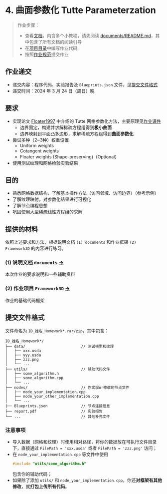 # 4. 曲面参数化 Tutte Parameterzation

> 作业步骤：
> - 查看[文档](documents/README.md)，内含多个小教程，请先阅读 [documents/README.md](documents/README.md)，其中包含了所有文档的阅读引导
> - 在[项目目录](../../Framework3D/)中编写作业代码
> - 按照[作业规范](../README.md)提交作业

## 作业递交

- 递交内容：程序代码、实验报告及 `Blueprints.json` 文件，见[提交文件格式](#提交文件格式)
- 递交时间：2024 年 3 月 24 日（周日）晚

## 要求

- 实现论文 [Floater1997](https://www.cs.jhu.edu/~misha/Fall09/Floater97.pdf) 中介绍的 Tutte 网格参数化方法，主要原理见[作业课件](https://rec.ustc.edu.cn/share/c55d42a0-bfcd-11ee-b7db-eb3ed86abde8)
  - 边界固定，构建并求解稀疏方程组得到**极小曲面**
  - 边界映射到平面凸多边形，求解稀疏方程组得到**曲面参数化**
- 尝试多种（2~3种）权重设置
  - Uniform weights
  - Cotangent weights
  - Floater weights (Shape-preserving)（Optional）
- 使用测试纹理和网格检验实验结果


## 目的

- 熟悉网格数据结构，了解基本操作方法（访问邻域、访问边界）（参考示例）
- 了解纹理映射，对参数化结果进行可视化
- 了解节点编程思想
- 巩固使用大型稀疏线性方程组的求解


## 提供的材料

依照上述要求和方法，根据说明文档 `(1) documents` 和作业框架 `(2) Framework3D` 的内容进行练习。

### (1) 说明文档 `documents` [->](documents/) 

本次作业的要求说明和一些辅助资料

### (2) 作业项目 `Framework3D` [->](../../Framework3D/) 

作业的基础代码框架

## 提交文件格式

文件命名为 `ID_姓名_Homework*.rar/zip`，其中包含：

```
ID_姓名_Homework*/
├── data/                         // 测试模型和纹理
│   ├── xxx.usda
│   ├── yyy.usda
│   ├── zzz.png
│   └── ...  
├── utils/                        // 辅助代码文件
│   ├── some_algorithm.h
│   ├── some_algorithm.cpp
│   └── ...  
├── nodes/                        // 你实现or修改的节点文件
│   ├── node_your_implementation.cpp
│   ├── node_your_other_implementation.cpp
│   └── ...  
├── Blueprints.json               // 节点连接信息
├── report.pdf                    // 实验报告
└── ...                           // 其他补充文件

```

### 注意事项

- 导入数据（网格和纹理）时使用相对路径，将你的数据放在可执行文件目录下，直接通过 `FilePath = 'xxx.usda'` 或者 `FilePath = 'zzz.png'` 访问；
- 在 `node_your_implementation.cpp` 等文件中使用
  ```cpp
  #include "utils/some_algorithm.h"
  ```
  包含你的辅助代码；
- 如果除了添加 `utils/` 和 `node_your_implementation.cpp`，你还**对框架有其他修改**，就**打包上传所有代码**。
